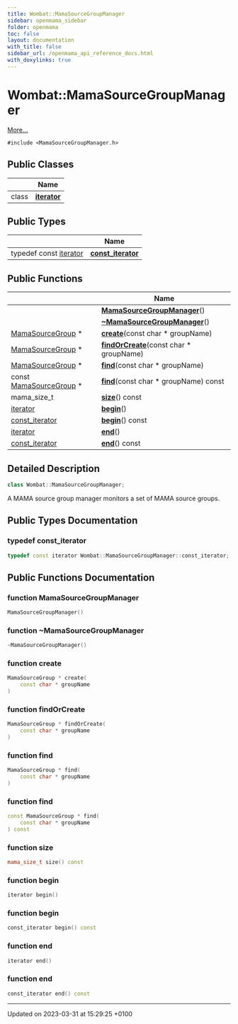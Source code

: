 ```yaml
---
title: Wombat::MamaSourceGroupManager
sidebar: openmama_sidebar
folder: openmama
toc: false
layout: documentation
with_title: false
sidebar_url: /openmama_api_reference_docs.html
with_doxylinks: true
---
```


# Wombat::MamaSourceGroupManager



 [More...](#detailed-description)


`#include <MamaSourceGroupManager.h>`

## Public Classes

|                | Name           |
| -------------- | -------------- |
| class | **[iterator](classWombat_1_1MamaSourceGroupManager_1_1iterator.html)**  |

## Public Types

|                | Name           |
| -------------- | -------------- |
| typedef const [iterator](classWombat_1_1MamaSourceGroupManager_1_1iterator.html) | **[const_iterator](classWombat_1_1MamaSourceGroupManager.html#typedef-const-iterator)**  |

## Public Functions

|                | Name           |
| -------------- | -------------- |
| | **[MamaSourceGroupManager](classWombat_1_1MamaSourceGroupManager.html#function-mamasourcegroupmanager)**() |
| | **[~MamaSourceGroupManager](classWombat_1_1MamaSourceGroupManager.html#function-~mamasourcegroupmanager)**() |
| [MamaSourceGroup](classWombat_1_1MamaSourceGroup.html) * | **[create](classWombat_1_1MamaSourceGroupManager.html#function-create)**(const char * groupName) |
| [MamaSourceGroup](classWombat_1_1MamaSourceGroup.html) * | **[findOrCreate](classWombat_1_1MamaSourceGroupManager.html#function-findorcreate)**(const char * groupName) |
| [MamaSourceGroup](classWombat_1_1MamaSourceGroup.html) * | **[find](classWombat_1_1MamaSourceGroupManager.html#function-find)**(const char * groupName) |
| const [MamaSourceGroup](classWombat_1_1MamaSourceGroup.html) * | **[find](classWombat_1_1MamaSourceGroupManager.html#function-find)**(const char * groupName) const |
| mama_size_t | **[size](classWombat_1_1MamaSourceGroupManager.html#function-size)**() const |
| [iterator](classWombat_1_1MamaSourceGroupManager_1_1iterator.html) | **[begin](classWombat_1_1MamaSourceGroupManager.html#function-begin)**() |
| [const_iterator](classWombat_1_1MamaSourceGroupManager_1_1iterator.html) | **[begin](classWombat_1_1MamaSourceGroupManager.html#function-begin)**() const |
| [iterator](classWombat_1_1MamaSourceGroupManager_1_1iterator.html) | **[end](classWombat_1_1MamaSourceGroupManager.html#function-end)**() |
| [const_iterator](classWombat_1_1MamaSourceGroupManager_1_1iterator.html) | **[end](classWombat_1_1MamaSourceGroupManager.html#function-end)**() const |

## Detailed Description

```cpp
class Wombat::MamaSourceGroupManager;
```


A MAMA source group manager monitors a set of MAMA source groups. 

## Public Types Documentation

### typedef const_iterator

```cpp
typedef const iterator Wombat::MamaSourceGroupManager::const_iterator;
```


## Public Functions Documentation

### function MamaSourceGroupManager

```cpp
MamaSourceGroupManager()
```


### function ~MamaSourceGroupManager

```cpp
~MamaSourceGroupManager()
```


### function create

```cpp
MamaSourceGroup * create(
    const char * groupName
)
```


### function findOrCreate

```cpp
MamaSourceGroup * findOrCreate(
    const char * groupName
)
```


### function find

```cpp
MamaSourceGroup * find(
    const char * groupName
)
```


### function find

```cpp
const MamaSourceGroup * find(
    const char * groupName
) const
```


### function size

```cpp
mama_size_t size() const
```


### function begin

```cpp
iterator begin()
```


### function begin

```cpp
const_iterator begin() const
```


### function end

```cpp
iterator end()
```


### function end

```cpp
const_iterator end() const
```


-------------------------------

Updated on 2023-03-31 at 15:29:25 +0100